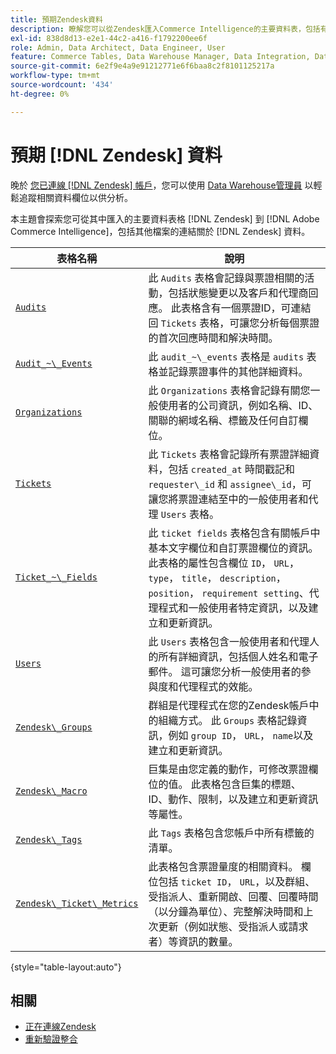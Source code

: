 ```yaml
---
title: 預期Zendesk資料
description: 瞭解您可以從Zendesk匯入Commerce Intelligence的主要資料表，包括有關Zendesk資料的其他檔案的連結。
exl-id: 838d8d13-e2e1-44c2-a416-f1792200ee6f
role: Admin, Data Architect, Data Engineer, User
feature: Commerce Tables, Data Warehouse Manager, Data Integration, Data Import/Export
source-git-commit: 6e2f9e4a9e91212771e6f6baa8c2f8101125217a
workflow-type: tm+mt
source-wordcount: '434'
ht-degree: 0%

---
```


# 預期 [!DNL Zendesk] 資料

晚於 [您已連線 [!DNL Zendesk] 帳戶](../integrations/zendesk.md)，您可以使用 [Data Warehouse管理員](../../../data-analyst/data-warehouse-mgr/tour-dwm.md) 以輕鬆追蹤相關資料欄位以供分析。

本主題會探索您可從其中匯入的主要資料表格 [!DNL Zendesk] 到 [!DNL Adobe Commerce Intelligence]，包括其他檔案的連結關於 [!DNL Zendesk] 資料。

| 表格名稱 | 說明 |
|-----|-----|
| [`Audits`](https://developer.zendesk.com/rest_api/docs/core/ticket_audits) | 此 `Audits` 表格會記錄與票證相關的活動，包括狀態變更以及客戶和代理商回應。 此表格含有一個票證ID，可連結回 `Tickets` 表格，可讓您分析每個票證的首次回應時間和解決時間。 |
| [`Audit_~\_Events`](https://developer.zendesk.com/rest_api/docs/core/ticket_audits#audit-events) | 此 `audit_~\_events` 表格是 `audits` 表格並記錄票證事件的其他詳細資料。 |
| [`Organizations`](https://developer.zendesk.com/rest_api/docs/core/organizations) | 此 `Organizations` 表格會記錄有關您一般使用者的公司資訊，例如名稱、ID、關聯的網域名稱、標籤及任何自訂欄位。 |
| [`Tickets`](https://developer.zendesk.com/rest_api/docs/core/tickets) | 此 `Tickets` 表格會記錄所有票證詳細資料，包括 `created_at` 時間戳記和 `requester\_id` 和 `assignee\_id`，可讓您將票證連結至中的一般使用者和代理 `Users` 表格。 |
| [`Ticket_~\_Fields`](https://developer.zendesk.com/rest_api/docs/core/ticket_fields) | 此 `ticket fields` 表格包含有關帳戶中基本文字欄位和自訂票證欄位的資訊。 此表格的屬性包含欄位 `ID`， `URL`， `type`， `title`， `description`， `position`， `requirement setting`、代理程式和一般使用者特定資訊，以及建立和更新資訊。 |
| [`Users`](https://developer.zendesk.com/rest_api/docs/core/users) | 此 `Users` 表格包含一般使用者和代理人的所有詳細資訊，包括個人姓名和電子郵件。 這可讓您分析一般使用者的參與度和代理程式的效能。 |
| [`Zendesk\_Groups`](https://developer.zendesk.com/rest_api/docs/core/groups) | 群組是代理程式在您的Zendesk帳戶中的組織方式。 此 `Groups` 表格記錄資訊，例如 `group ID`， `URL`， `name`以及建立和更新資訊。 |
| [`Zendesk\_Macro`](https://developer.zendesk.com/rest_api/docs/core/macros) | 巨集是由您定義的動作，可修改票證欄位的值。 此表格包含巨集的標題、ID、動作、限制，以及建立和更新資訊等屬性。 |
| [`Zendesk\_Tags`](https://developer.zendesk.com/rest_api/docs/core/tags) | 此 `Tags` 表格包含您帳戶中所有標籤的清單。 |
| [`Zendesk\_Ticket\_Metrics`](https://developer.zendesk.com/rest_api/docs/core/ticket_metrics#ticket-metrics) | 此表格包含票證量度的相關資料。 欄位包括 `ticket ID`， `URL`，以及群組、受指派人、重新開啟、回覆、回覆時間（以分鐘為單位）、完整解決時間和上次更新（例如狀態、受指派人或請求者）等資訊的數量。 |

{style="table-layout:auto"}

## 相關

* [正在連線Zendesk](../integrations/zendesk.md)
* [重新驗證整合](https://experienceleague.adobe.com/docs/commerce-knowledge-base/kb/how-to/mbi-reauthenticating-integrations.html)
